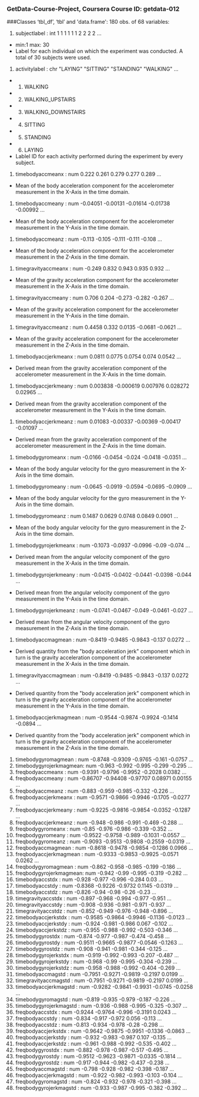 ### GetData-Course-Project, Coursera Course ID: getdata-012
###Classes ‘tbl_df’, ‘tbl’ and 'data.frame':	180 obs. of  68 variables:
1. subjectlabel           : int  1 1 1 1 1 1 2 2 2 2 ...
  - min:1 max: 30
  - Label for each individual on which the experiment was conducted. A total of 30 subjects were used.
1. activitylabel          : chr  "LAYING" "SITTING" "STANDING" "WALKING" ...
  - 1. WALKING
  - 2. WALKING_UPSTAIRS
  - 3. WALKING_DOWNSTAIRS
  - 4. SITTING
  - 5. STANDING
  - 6. LAYING
  - Lablel ID for each activity performed during the experiment by every subject.
1. timebodyaccmeanx       : num  0.222 0.261 0.279 0.277 0.289 ...
  - Mean of the body acceleration component for the accelerometer measurement in the X-Axis in the time domain.
1. timebodyaccmeany       : num  -0.04051 -0.00131 -0.01614 -0.01738 -0.00992 ...
  - Mean of the body acceleration component for the accelerometer measurement in the Y-Axis in the time domain.
1. timebodyaccmeanz       : num  -0.113 -0.105 -0.111 -0.111 -0.108 ...
  - Mean of the body acceleration component for the accelerometer measurement in the Z-Axis in the time domain.
1. timegravityaccmeanx    : num  -0.249 0.832 0.943 0.935 0.932 ...
  - Mean of the gravity acceleration component for the accelerometer measurement in the X-Axis in the time domain.
1. timegravityaccmeany    : num  0.706 0.204 -0.273 -0.282 -0.267 ...
  - Mean of the gravity acceleration component for the accelerometer measurement in the Y-Axis in the time domain.
1. timegravityaccmeanz    : num  0.4458 0.332 0.0135 -0.0681 -0.0621 ...
  - Mean of the gravity acceleration component for the accelerometer measurement in the Z-Axis in the time domain.
1. timebodyaccjerkmeanx   : num  0.0811 0.0775 0.0754 0.074 0.0542 ...
  - Derived mean from the gravity acceleration component of the accelerometer measurement in the X-Axis in the time domain.
1. timebodyaccjerkmeany   : num  0.003838 -0.000619 0.007976 0.028272 0.02965 ...
  - Derived mean from the gravity acceleration component of the accelerometer measurement in the Y-Axis in the time domain.
1. timebodyaccjerkmeanz   : num  0.01083 -0.00337 -0.00369 -0.00417 -0.01097 ...
  - Derived mean from the gravity acceleration component of the accelerometer measurement in the Z-Axis in the time domain.
1. timebodygyromeanx      : num  -0.0166 -0.0454 -0.024 -0.0418 -0.0351 ...
  - Mean of the body angular velocity for the gyro measurement in the X-Axis in the time domain.
1. timebodygyromeany      : num  -0.0645 -0.0919 -0.0594 -0.0695 -0.0909 ...
  - Mean of the body angular velocity for the gyro measurement in the Y-Axis in the time domain.
1. timebodygyromeanz      : num  0.1487 0.0629 0.0748 0.0849 0.0901 ...
  - Mean of the body angular velocity for the gyro measurement in the Z-Axis in the time domain.
1. timebodygyrojerkmeanx  : num  -0.1073 -0.0937 -0.0996 -0.09 -0.074 ...
  - Derived mean from the angular velocity component of the gyro measurement in the X-Axis in the time domain. 
1. timebodygyrojerkmeany  : num  -0.0415 -0.0402 -0.0441 -0.0398 -0.044 ...
  - Derived mean from the angular velocity component of the gyro measurement in the Y-Axis in the time domain.
1. timebodygyrojerkmeanz  : num  -0.0741 -0.0467 -0.049 -0.0461 -0.027 ...
  - Derived mean from the angular velocity component of the gyro measurement in the Z-Axis in the time domain.
1. timebodyaccmagmean     : num  -0.8419 -0.9485 -0.9843 -0.137 0.0272 ...
  - Derived quantity from the "body acceleration jerk" component which in turn is the gravity acceleration component of the accelerometer measurement in the X-Axis in the time domain.
1. timegravityaccmagmean  : num  -0.8419 -0.9485 -0.9843 -0.137 0.0272 ...
  - Derived quantity from the "body acceleration jerk" component which in turn is the gravity acceleration component of the accelerometer measurement in the Y-Axis in the time domain.
1. timebodyaccjerkmagmean : num  -0.9544 -0.9874 -0.9924 -0.1414 -0.0894 ...
  - Derived quantity from the "body acceleration jerk" component which in turn is the gravity acceleration component of the accelerometer measurement in the Z-Axis in the time domain.
1. timebodygyromagmean    : num  -0.8748 -0.9309 -0.9765 -0.161 -0.0757 ...
1. timebodygyrojerkmagmean: num  -0.963 -0.992 -0.995 -0.299 -0.295 ...
1. freqbodyaccmeanx       : num  -0.9391 -0.9796 -0.9952 -0.2028 0.0382 ...
1. freqbodyaccmeany       : num  -0.86707 -0.94408 -0.97707 0.08971 0.00155 ...
1. freqbodyaccmeanz       : num  -0.883 -0.959 -0.985 -0.332 -0.226 ...
1. freqbodyaccjerkmeanx   : num  -0.9571 -0.9866 -0.9946 -0.1705 -0.0277 ...
1. freqbodyaccjerkmeany   : num  -0.9225 -0.9816 -0.9854 -0.0352 -0.1287 ...
1. freqbodyaccjerkmeanz   : num  -0.948 -0.986 -0.991 -0.469 -0.288 ...
1. freqbodygyromeanx      : num  -0.85 -0.976 -0.986 -0.339 -0.352 ...
1. freqbodygyromeany      : num  -0.9522 -0.9758 -0.989 -0.1031 -0.0557 ...
1. freqbodygyromeanz      : num  -0.9093 -0.9513 -0.9808 -0.2559 -0.0319 ...
1. freqbodyaccmagmean     : num  -0.8618 -0.9478 -0.9854 -0.1286 0.0966 ...
1. freqbodyaccjerkmagmean : num  -0.9333 -0.9853 -0.9925 -0.0571 0.0262 ...
1. freqbodygyromagmean    : num  -0.862 -0.958 -0.985 -0.199 -0.186 ...
1. freqbodygyrojerkmagmean: num  -0.942 -0.99 -0.995 -0.319 -0.282 ...
1. timebodyaccstdx        : num  -0.928 -0.977 -0.996 -0.284 0.03 ...
1. timebodyaccstdy        : num  -0.8368 -0.9226 -0.9732 0.1145 -0.0319 ...
1. timebodyaccstdz        : num  -0.826 -0.94 -0.98 -0.26 -0.23 ...
1. timegravityaccstdx     : num  -0.897 -0.968 -0.994 -0.977 -0.951 ...
1. timegravityaccstdy     : num  -0.908 -0.936 -0.981 -0.971 -0.937 ...
1. timegravityaccstdz     : num  -0.852 -0.949 -0.976 -0.948 -0.896 ...
1. timebodyaccjerkstdx    : num  -0.9585 -0.9864 -0.9946 -0.1136 -0.0123 ...
1. timebodyaccjerkstdy    : num  -0.924 -0.981 -0.986 0.067 -0.102 ...
1. timebodyaccjerkstdz    : num  -0.955 -0.988 -0.992 -0.503 -0.346 ...
1. timebodygyrostdx       : num  -0.874 -0.977 -0.987 -0.474 -0.458 ...
1. timebodygyrostdy       : num  -0.9511 -0.9665 -0.9877 -0.0546 -0.1263 ...
1. timebodygyrostdz       : num  -0.908 -0.941 -0.981 -0.344 -0.125 ...
1. timebodygyrojerkstdx   : num  -0.919 -0.992 -0.993 -0.207 -0.487 ...
1. timebodygyrojerkstdy   : num  -0.968 -0.99 -0.995 -0.304 -0.239 ...
1. timebodygyrojerkstdz   : num  -0.958 -0.988 -0.992 -0.404 -0.269 ...
1. timebodyaccmagstd      : num  -0.7951 -0.9271 -0.9819 -0.2197 0.0199 ...
1. timegravityaccmagstd   : num  -0.7951 -0.9271 -0.9819 -0.2197 0.0199 ...
1. timebodyaccjerkmagstd  : num  -0.9282 -0.9841 -0.9931 -0.0745 -0.0258 ...
1. timebodygyromagstd     : num  -0.819 -0.935 -0.979 -0.187 -0.226 ...
1. timebodygyrojerkmagstd : num  -0.936 -0.988 -0.995 -0.325 -0.307 ...
1. freqbodyaccstdx        : num  -0.9244 -0.9764 -0.996 -0.3191 0.0243 ...
1. freqbodyaccstdy        : num  -0.834 -0.917 -0.972 0.056 -0.113 ...
1. freqbodyaccstdz        : num  -0.813 -0.934 -0.978 -0.28 -0.298 ...
1. freqbodyaccjerkstdx    : num  -0.9642 -0.9875 -0.9951 -0.1336 -0.0863 ...
1. freqbodyaccjerkstdy    : num  -0.932 -0.983 -0.987 0.107 -0.135 ...
1. freqbodyaccjerkstdz    : num  -0.961 -0.988 -0.992 -0.535 -0.402 ...
1. freqbodygyrostdx       : num  -0.882 -0.978 -0.987 -0.517 -0.495 ...
1. freqbodygyrostdy       : num  -0.9512 -0.9623 -0.9871 -0.0335 -0.1814 ...
1. freqbodygyrostdz       : num  -0.917 -0.944 -0.982 -0.437 -0.238 ...
1. freqbodyaccmagstd      : num  -0.798 -0.928 -0.982 -0.398 -0.187 ...
1. freqbodyaccjerkmagstd  : num  -0.922 -0.982 -0.993 -0.103 -0.104 ...
1. freqbodygyromagstd     : num  -0.824 -0.932 -0.978 -0.321 -0.398 ...
1. freqbodygyrojerkmagstd : num  -0.933 -0.987 -0.995 -0.382 -0.392 ...

